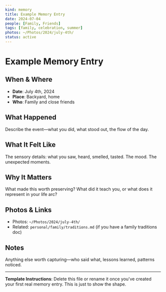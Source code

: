 ```yaml
---
kind: memory
title: Example Memory Entry
date: 2024-07-04
people: [Family, Friends]
tags: [family, celebration, summer]
photos: ~/Photos/2024/july-4th/
status: active
---
```


# Example Memory Entry

## When & Where
- **Date**: July 4th, 2024
- **Place**: Backyard, home
- **Who**: Family and close friends

## What Happened
Describe the event—what you did, what stood out, the flow of the day.

## What It Felt Like
The sensory details: what you saw, heard, smelled, tasted. The mood. The unexpected moments.

## Why It Matters
What made this worth preserving? What did it teach you, or what does it represent in your life arc?

## Photos & Links
- Photos: `~/Photos/2024/july-4th/`
- Related: `personal/family/traditions.md` (if you have a family traditions doc)

## Notes
Anything else worth capturing—who said what, lessons learned, patterns noticed.

---

**Template Instructions**: Delete this file or rename it once you've created your first real memory entry. This is just to show the shape.

